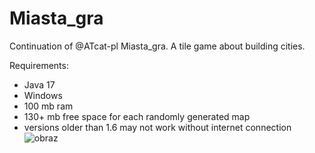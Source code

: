 # Miasta_gra
Continuation of @ATcat-pl Miasta_gra. A tile game about building cities.

Requirements:
- Java 17
- Windows
- 100 mb ram
- 130+ mb free space for each randomly generated map
- versions older than 1.6 may not work without internet connection
![obraz](https://user-images.githubusercontent.com/77246110/154305842-cab6a0c0-030d-4228-9971-740be19df628.png)
